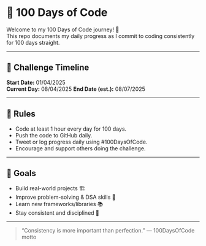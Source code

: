 # 💯 100 Days of Code

Welcome to my 100 Days of Code journey! 🚀  
This repo documents my daily progress as I commit to coding consistently for 100 days straight.

---

## 📅 Challenge Timeline

**Start Date:** 01/04/2025  
**Current Day:** 08/04/2025 
**End Date (est.):** 08/07/2025

---

## 📝 Rules

- Code at least 1 hour every day for 100 days.
- Push the code to GitHub daily.
- Tweet or log progress daily using #100DaysOfCode.
- Encourage and support others doing the challenge.

---

## 🧠 Goals

- Build real-world projects 🏗️  
- Improve problem-solving & DSA skills 🧩  
- Learn new frameworks/libraries 📚  
- Stay consistent and disciplined 💪  

---

> “Consistency is more important than perfection.” — 100DaysOfCode motto
